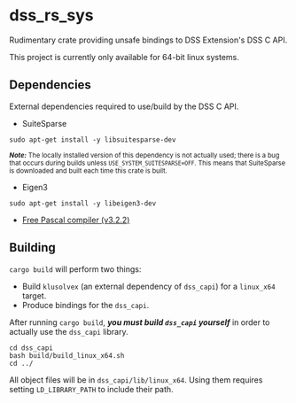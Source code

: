 # dss_rs_sys

Rudimentary crate providing unsafe bindings to DSS Extension's DSS C API.

This project is currently only available for 64-bit linux systems.


## Dependencies

External dependencies required to use/build by the DSS C API.

- SuiteSparse
```
sudo apt-get install -y libsuitesparse-dev
```
<sub>**_Note:_** The locally installed version of this dependency is not actually used; there is a bug that occurs during builds unless `USE_SYSTEM_SUITESPARSE=OFF`. This means that SuiteSparse is downloaded and built each time this crate is built.</sub>

- Eigen3
```
sudo apt-get install -y libeigen3-dev
```

- [Free Pascal compiler (v3.2.2)](https://www.freepascal.org/)


## Building   

`cargo build` will perform two things:

- Build `klusolvex` (an external dependency of `dss_capi`) for a `linux_x64` target.
- Produce bindings for the `dss_capi`.

After running `cargo build`, **_you must build `dss_capi` yourself_** in order to actually use the `dss_capi` library.
```
cd dss_capi
bash build/build_linux_x64.sh
cd ../
```

All object files will be in `dss_capi/lib/linux_x64`. Using them requires setting `LD_LIBRARY_PATH` to include their path.